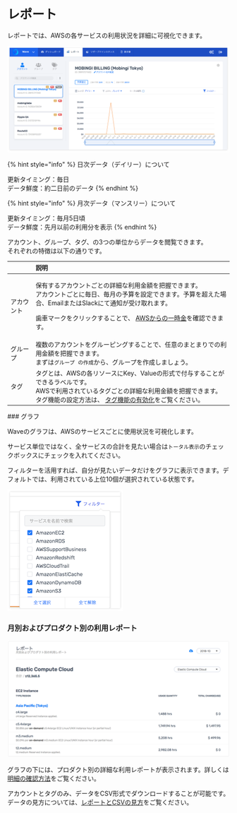 # レポート

レポートでは、AWSの各サービスの利用状況を詳細に可視化できます。

![](../../.gitbook/assets/screen-shot-2018-11-26-at-16.29.09.png)

{% hint style="info" %}
日次データ（デイリー）について

更新タイミング：毎日  
データ鮮度：約二日前のデータ
{% endhint %}

{% hint style="info" %}
月次データ（マンスリー）について

更新タイミング：毎月5日頃  
データ鮮度：先月以前の利用分を表示
{% endhint %}

アカウント、グループ、タグ、の3つの単位からデータを閲覧できます。  
それぞれの特徴は以下の通りです。

<table>
  <thead>
    <tr>
      <th style="text-align:left"></th>
      <th style="text-align:left">&#x8AAC;&#x660E;</th>
    </tr>
  </thead>
  <tbody>
    <tr>
      <td style="text-align:left">&#x30A2;&#x30AB;&#x30A6;&#x30F3;&#x30C8;</td>
      <td style="text-align:left">
        <p>&#x4FDD;&#x6709;&#x3059;&#x308B;&#x30A2;&#x30AB;&#x30A6;&#x30F3;&#x30C8;&#x3054;&#x3068;&#x306E;&#x8A73;&#x7D30;&#x306A;&#x5229;&#x7528;&#x91D1;&#x984D;&#x3092;&#x628A;&#x63E1;&#x3067;&#x304D;&#x307E;&#x3059;&#x3002;
          <br
          />&#x30A2;&#x30AB;&#x30A6;&#x30F3;&#x30C8;&#x3054;&#x3068;&#x306B;&#x6BCE;&#x65E5;&#x3001;&#x6BCE;&#x6708;&#x306E;&#x4E88;&#x7B97;&#x3092;&#x8A2D;&#x5B9A;&#x3067;&#x304D;&#x307E;&#x3059;&#x3002;&#x4E88;&#x7B97;&#x3092;&#x8D85;&#x3048;&#x305F;&#x5834;&#x5408;&#x3001;Email&#x307E;&#x305F;&#x306F;Slack&#x306B;&#x3066;&#x901A;&#x77E5;&#x304C;&#x53D7;&#x3051;&#x53D6;&#x308C;&#x307E;&#x3059;&#x3002;</p>
        <p>&#x6B6F;&#x8ECA;&#x30DE;&#x30FC;&#x30AF;&#x3092;&#x30AF;&#x30EA;&#x30C3;&#x30AF;&#x3059;&#x308B;&#x3053;&#x3068;&#x3067;&#x3001;
          <a
          href="https://docs.mobingi.com/v/wave/mobingi-wave/a-lump-sum">AWS&#x304B;&#x3089;&#x306E;&#x4E00;&#x6642;&#x91D1;</a>&#x3092;&#x78BA;&#x8A8D;&#x3067;&#x304D;&#x307E;&#x3059;&#x3002;</p>
      </td>
    </tr>
    <tr>
      <td style="text-align:left">&#x30B0;&#x30EB;&#x30FC;&#x30D7;</td>
      <td style="text-align:left">&#x8907;&#x6570;&#x306E;&#x30A2;&#x30AB;&#x30A6;&#x30F3;&#x30C8;&#x3092;&#x30B0;&#x30EB;&#x30FC;&#x30D4;&#x30F3;&#x30B0;&#x3059;&#x308B;&#x3053;&#x3068;&#x3067;&#x3001;&#x4EFB;&#x610F;&#x306E;&#x307E;&#x3068;&#x307E;&#x308A;&#x3067;&#x306E;&#x5229;&#x7528;&#x91D1;&#x984D;&#x3092;&#x628A;&#x63E1;&#x3067;&#x304D;&#x307E;&#x3059;&#x3002;
        <br
        />&#x307E;&#x305A;&#x306F;<code>&#x30B0;&#x30EB;&#x30FC;&#x30D7; &#x306E;&#x4F5C;&#x6210;</code>&#x304B;&#x3089;&#x3001;&#x30B0;&#x30EB;&#x30FC;&#x30D7;&#x3092;&#x4F5C;&#x6210;&#x3057;&#x307E;&#x3057;&#x3087;&#x3046;&#x3002;</td>
    </tr>
    <tr>
      <td style="text-align:left">&#x30BF;&#x30B0;</td>
      <td style="text-align:left">&#x30BF;&#x30B0;&#x3068;&#x306F;&#x3001;AWS&#x306E;&#x5404;&#x30EA;&#x30BD;&#x30FC;&#x30B9;&#x306B;Key&#x3001;Value&#x306E;&#x5F62;&#x5F0F;&#x3067;&#x4ED8;&#x4E0E;&#x3059;&#x308B;&#x3053;&#x3068;&#x304C;&#x3067;&#x304D;&#x308B;&#x30E9;&#x30D9;&#x30EB;&#x3067;&#x3059;&#x3002;
        <br
        />AWS&#x3067;&#x5229;&#x7528;&#x3055;&#x308C;&#x3066;&#x3044;&#x308B;&#x30BF;&#x30B0;&#x3054;&#x3068;&#x306E;&#x8A73;&#x7D30;&#x306A;&#x5229;&#x7528;&#x91D1;&#x984D;&#x3092;&#x628A;&#x63E1;&#x3067;&#x304D;&#x307E;&#x3059;&#x3002;&#x30BF;&#x30B0;&#x6A5F;&#x80FD;&#x306E;&#x8A2D;&#x5B9A;&#x65B9;&#x6CD5;&#x306F;&#x3001;
        <a
        href="https://docs.mobingi.com/v/wave/mobingi-wave/tag-report">&#x30BF;&#x30B0;&#x6A5F;&#x80FD;&#x306E;&#x6709;&#x52B9;&#x5316;</a>&#x3092;&#x3054;&#x89A7;&#x304F;&#x3060;&#x3055;&#x3044;&#x3002;</td>
    </tr>
  </tbody>
</table>### グラフ

Waveのグラフは、AWSのサービスごとに使用状況を可視化します。

サービス単位ではなく、全サービスの合計を見たい場合は`トータル表示`のチェックボックスにチェックを入れてください。

フィルターを活用すれば、自分が見たいデータだけをグラフに表示できます。デフォルトでは、利用されている上位10個が選択されている状態です。

![](../../.gitbook/assets/screen-shot-2018-11-26-at-15.44.35%20%282%29.png)

### 月別およびプロダクト別の利用レポート

![](../../.gitbook/assets/screen-shot-2018-11-26-at-16.27.17.png)

グラフの下には、プロダクト別の詳細な利用レポートが表示されます。詳しくは[明細の確認方法](https://docs.mobingi.com/v/wave/mobingi-wave/detail-check)をご覧ください。

アカウントとタグのみ、データをCSV形式でダウンロードすることが可能です。データの見方については、[レポートとCSVの見方](https://docs.mobingi.com/v/wave/mobingi-wave/report-csv)をご覧ください。

